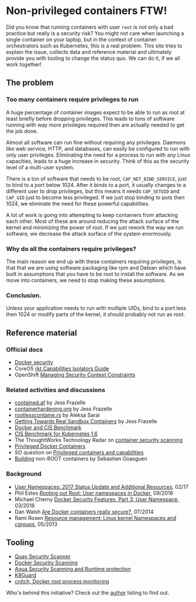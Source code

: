# Non-privileged containers FTW!

Did you know that running containers with user `root` is not only a bad
practice but really is a security risk? You might not care when launching
a single container on your laptop, but in the context of container
orchestrators such as Kubernetes, this is a real problem.
This site tries to explain the issue, collects data and reference material
and ultimately provide you with tooling to change the status quo.
We can do it, if we all work together!

## The problem

### Too many containers require privileges to run

A huge percentage of container images expect to be able to run as root at
least briefly before dropping privileges. This leads to tons of software
running with way more privileges required then are actually needed to get
the job done.

Almost all software can run fine without requiring any privileges.
Daemons like web service, HTTP, and databases, can easily be configured to
run with only user privileges.  Eliminating the need for a process to run
with any Linux capacities, leads to a huge increase in security. Think of
this as the security level of a multi-user system.

There is a ton of software that needs to be root, `CAP_NET_BIND_SERVICE`,
just to bind to a port below 1024. After it binds to a port, it usually
changes to a different user to drop privileges, but this means it needs
`CAP_SETUID` and `CAP_GID` just to become less privileged. If we just
stop binding to pots then 1024, we eliminate the need for these powerful
capabilities.

A lot of work is going into attempting to keep containers from attacking
each other. Most of these are around reducing the attack surface of the
kernel and minimizing the power of root.  If we just rework the way we
run software, we decrease the attack surface of the system enormously.

### Why do all the containers require privileges?

The main reason we end up with these containers requiring privileges, is that
that we are using software packaging like rpm and Debian which have built in
assumptions that you have to be root to install the software.  As we move into
containers, we need to stop making these assumptions.

### Conclusion.
Unless your application needs to run with multiple UIDs, bind to a port less
then 1024 or modify parts of the kernel, it should probably not run as root.

## Reference material

### Official docs

- [Docker security](https://docs.docker.com/engine/security/security/#linux-kernel-capabilities)
- CoreOS [rkt Capabilities Isolators Guide](https://coreos.com/rkt/docs/latest/capabilities-guide.html)
- OpenShift [Managing Security Context Constraints](https://docs.openshift.org/latest/admin_guide/manage_scc.html)

### Related activities and discussions

- [contained.af](https://contained.af/) by Jess Frazelle
- [containerhardening.org](https://containerhardening.org/) by Jess Frazelle
- [rootlesscontaine.rs](https://rootlesscontaine.rs/) by Aleksa Sarai
- [Getting Towards Real Sandbox Containers](https://blog.jessfraz.com/post/getting-towards-real-sandbox-containers/) by Jess Frazelle
- [Docker and CIS Benchmark](http://blog.aquasec.com/docker-1.11-and-cis-benchmark-whats-new-in-security)
- [CIS Benchmark for Kubernetes 1.6](http://blog.aquasec.com/cis-benchmark-for-kubernetes-security)
- The ThoughtWorks Technology Radar on [container security scanning](https://www.thoughtworks.com/radar/techniques/container-security-scanning)
- [Privileged Docker Containers](http://obrown.io/2016/02/15/privileged-containers.html)
- SO question on [Privileged containers and capabilities](https://stackoverflow.com/questions/36425230/privileged-containers-and-capabilities)
- [Building](https://medium.com/bitnami-perspectives/non-root-containers-to-show-openshift-some-love-3b32d7218ac6) non-ROOT containers by Sebastien Goasguen

### Background

- [User Namespaces: 2017 Status Update and Additional Resources](https://integratedcode.us/2017/02/24/user-namespaces-2017-status-update-and-additional-resources/), 02/17
- Phil Estes [Rooting out Root: User namespaces in Docker](https://events.linuxfoundation.org/sites/events/files/slides/User%20Namespaces%20-%20ContainerCon%202015%20-%2016-9-final_0.pdf), 09/2016
- Michael Cherny [Docker Security Features, Part 3: User Namespace](http://blog.aquasec.com/docker-1.10-user-namespace), 03/2016
- Dan Walsh [Are Docker containers really secure?](https://opensource.com/business/14/7/docker-security-selinux), 07/2014
- Rami Rosen [Resource management: Linux kernel Namespaces and cgroups](http://www.haifux.org/lectures/299/netLec7.pdf), 05/2013

## Tooling

- [Quay Security Scanner](https://coreos.com/quay-enterprise/docs/latest/security-scanning.html)
- [Docker Security Scanning](https://docs.docker.com/docker-cloud/builds/image-scan/)
- [Aqua Security Scanning and Runtime protection](http://blog.aquasec.com/docker-security-best-practices)
- [K8Guard](http://target.github.io/infrastructure/k8guard-the-guardian-angel-for-kuberentes)
- [cnitch, Docker root process monitoring](https://github.com/nicholasjackson/cnitch)

Who's behind this initiative? Check out the [author](https://github.com/mhausenblas/canihaznonprivilegedcontainers.info/blob/master/AUTHORS.md) listing to find out.
